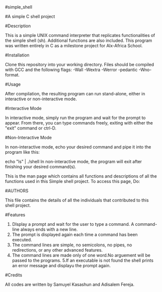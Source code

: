 #simple_shell

#A simple C shell project

#Description

This is a simple UNIX command interpreter that replicates functionalities of the simple shell (sh). Additional functions are also included. This program was written entirely in C as a milestone project for Alx-Africa School.

#Installation

Clone this repository into your working directory. Files should be compiled with GCC and the following flags: -Wall -Wextra -Werror -pedantic -Wno-format.

#Usage

After compilation, the resulting program can run stand-alone, either in interactive or non-interactive mode.

#Interactive Mode

In interactive mode, simply run the program and wait for the prompt to appear. From there, you can type commands freely, exiting with either the "exit" command or ctrl-D.

#Non-Interactive Mode

In non-interactive mode, echo your desired command and pipe it into the program like this:

echo "ls" | ./shell In non-interactive mode, the program will exit after finishing your desired command(s).

This is the man page which contains all functions and descriptions of all the functions used in this Simple shell project. To access this page, Do:

#AUTHORS

This file contains the details of all the individuals that contributed to this shell project.

#Features

1. DIsplay a prompt and wait for the user to type a command. A command-line always ends with a new line.
2. The prompt is displayed again each time a command has been executed.
3. The command lines are simple, no semicolons, no pipes, no redirections, or any other advanced features.
4. The command lines are made only of one word.No arguement will be passed to the programs. 5.If an executable is not found the shell prints an error message and displayu the prompt again.

#Credits

All codes are written by Samuyel Kasashun and Adisalem Fereja.
